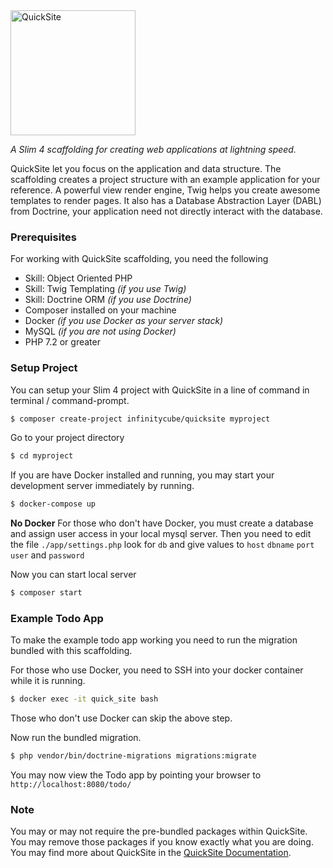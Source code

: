 <img  src="https://github.com/infinitycube/quicksite/wiki/assets/quicksite-logo.svg?sanitize=true"  alt="QuickSite"  width="200">

_A Slim 4 scaffolding for creating web applications at lightning speed._

QuickSite let you focus on the application and data structure. The scaffolding creates a project structure with an example application for your reference. A powerful view render engine, Twig helps you create awesome templates to render pages. It also has a Database Abstraction Layer (DABL) from Doctrine, your application need not directly interact with the database.

### Prerequisites

For working with QuickSite scaffolding, you need the following

- Skill: Object Oriented PHP
- Skill: Twig Templating _(if you use Twig)_
- Skill: Doctrine ORM _(if you use Doctrine)_
- Composer installed on your machine
- Docker _(if you use Docker as your server stack)_
- MySQL _(if you are not using Docker)_
- PHP 7.2 or greater

### Setup Project

You can setup your Slim 4 project with QuickSite in a line of command in terminal / command-prompt.

```bash
$ composer create-project infinitycube/quicksite myproject
```

Go to your project directory

```bash
$ cd myproject
```

If you are have Docker installed and running, you may start your development server immediately by running.

```bash
$ docker-compose up
```

**No Docker**
For those who don't have Docker, you must create a database and assign user access in your local mysql server. Then you need to edit the file
`./app/settings.php` look for `db` and give values to `host` `dbname` `port` `user` and `password`

Now you can start local server

```bash
$ composer start
```

### Example Todo App

To make the example todo app working you need to run the migration bundled with this scaffolding.

For those who use Docker, you need to SSH into your docker container while it is running.

```bash
$ docker exec -it quick_site bash
```

Those who don't use Docker can skip the above step.

Now run the bundled migration.

```bash
$ php vendor/bin/doctrine-migrations migrations:migrate
```

You may now view the Todo app by pointing your browser to `http://localhost:8080/todo/`

### Note

You may or may not require the pre-bundled packages within QuickSite. You may remove those packages if you know exactly what you are doing. You may find more about QuickSite in the [QuickSite Documentation](https://github.com/infinitycube/quicksite/wiki).
